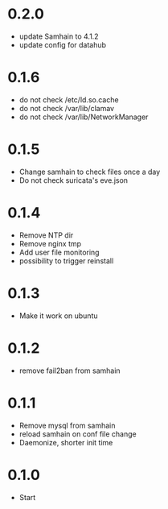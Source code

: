 # 0.2.0
- update Samhain to 4.1.2
- update config for datahub

# 0.1.6
- do not check /etc/ld.so.cache
- do not check /var/lib/clamav
- do not check /var/lib/NetworkManager

# 0.1.5
- Change samhain to check files once a day
- Do not check suricata's eve.json

# 0.1.4
- Remove NTP dir
- Remove nginx tmp
- Add user file monitoring
- possibility to trigger reinstall

# 0.1.3
- Make it work on ubuntu

# 0.1.2
- remove fail2ban from samhain

# 0.1.1
- Remove mysql from samhain
- reload samhain on conf file change
- Daemonize, shorter init time

# 0.1.0
- Start
